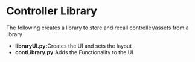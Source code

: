 <h1>Controller Library</h1>
The following creates a library to store and recall controller/assets from a library 
<ul>
  <li><b>libraryUI.py:</b>Creates the UI and sets the layout</li>
  <li><b>contLibrary.py:</b>Adds the Functionality to the UI 
